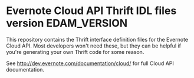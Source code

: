 Evernote Cloud API Thrift IDL files version EDAM_VERSION
========================================================

This repository contains the Thrift interface definition files for the Evernote Cloud API. Most developers won't need these, but they can be helpful if you're generating your own Thrift code for some reason.

See http://dev.evernote.com/documentation/cloud/ for full Cloud API documentation.